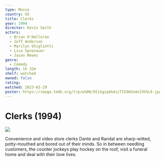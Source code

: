 ```yaml
---
type: Movie
country: US
title: Clerks
year: 1994
director: Kevin Smith
actors:
  - Brian O'Halloran
  - Jeff Anderson
  - Marilyn Ghigliotti
  - Lisa Spoonauer
  - Jason Mewes
genre:
  - Comedy
length: 1h 32m
shelf: watched
owned: false
rating:
watched: 2023-01-29
poster: https://image.tmdb.org/t/p/w500/9IiSgiq4h4siTIS9H3o4nZ3h5L9.jpg
---
```


# Clerks (1994)

![](https://image.tmdb.org/t/p/w500/9IiSgiq4h4siTIS9H3o4nZ3h5L9.jpg)

Convenience and video store clerks Dante and Randal are sharp-witted, potty-mouthed and bored out of their minds. So in between needling customers, the counter jockeys play hockey on the roof, visit a funeral home and deal with their love lives.